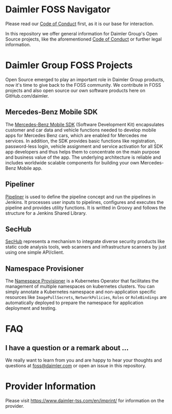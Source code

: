 # Daimler FOSS Navigator

Please read our [Code of Conduct](CODE_OF_CONDUCT.md) first, as it is our base for interaction. 

In this repository we offer general information for Daimler Group's Open Source projects, like the aforementioned [Code of Conduct](CODE_OF_CONDUCT.md) or further legal information.

# Daimler Group FOSS Projects
Open Source emerged to play an important role in Daimler Group products, now it's time to give back to the FOSS community. We contribute in FOSS projects and also open source our own software products here on GitHub.com/daimler.  

## Mercedes-Benz Mobile SDK
The [Mercedes-Benz Mobile SDK](https://github.com/Daimler/MBSDK-community-support) (Software Development Kit) encapsulates customer and car data and vehicle functions needed to develop mobile apps for Mercedes Benz cars, which are enabled for Mercedes me services.
In addition, the SDK provides basic functions like registration, password-less login, vehicle assignment and service activation for all SDK app developers and thus helps them to concentrate on the main purpose and business value of the app.
The underlying architecture is reliable and includes worldwide scalable components for building your own Mercedes-Benz Mobile app.

## Pipeliner
[Pipeliner](https://github.com/Daimler/pipeliner) is used to define the pipeline concept and run the pipelines in Jenkins. It processes user inputs to pipelines, configures and executes the pipeline and provides utility functions. It is writted in Groovy and follows the structure for a Jenkins Shared Library.

## SecHub
[SecHub](https://github.com/Daimler/sechub) represents a mechanism to integrate diverse security products like static code analysis tools, web scanners and infrastructure scanners by just using one simple API/client. 

## Namespace Provisioner
The [Namespace Provisioner](https://github.com/Daimler/namespace-provisioner) is a Kubernetes Operator that facilitates the management of multiple namespaces on kubernetes clusters.
You can simply annotate a Kubernetes namespace and non-application specific resources like `ImagePullSecrets`, `NetworkPolicies`, `Roles` or `RoleBindings` are automatically deployed to prepare the namespace for application deployment and testing.

# FAQ
## I have a question or a remark about ...

We really want to learn from you and are happy to hear your thoughts and questions at foss@daimler.com or open an issue in this repository.


# Provider Information

Please visit <https://www.daimler-tss.com/en/imprint/> for information on the provider.
